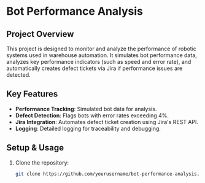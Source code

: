 # Bot Performance Analysis

## Project Overview
This project is designed to monitor and analyze the performance of robotic systems used in warehouse automation. It simulates bot performance data, analyzes key performance indicators (such as speed and error rate), and automatically creates defect tickets via Jira if performance issues are detected.

## Key Features
- **Performance Tracking**: Simulated bot data for analysis.
- **Defect Detection**: Flags bots with error rates exceeding 4%.
- **Jira Integration**: Automates defect ticket creation using Jira's REST API.
- **Logging**: Detailed logging for traceability and debugging.

## Setup & Usage
1. Clone the repository:
   ```bash
   git clone https://github.com/yourusername/bot-performance-analysis.git

